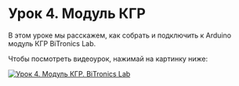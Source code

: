 # Урок 4. Модуль КГР

В этом уроке мы расскажем, как собрать и подключить к Arduino модуль КГР BiTronics Lab. 

Чтобы посмотреть видеоурок, нажимай на картинку ниже:

[![Урок 4. Модуль КГР. BiTronics Lab](https://img.youtube.com/vi/G2F-ockpuYQ/0.jpg)](https://www.youtube.com/watch?v=G2F-ockpuYQ)
